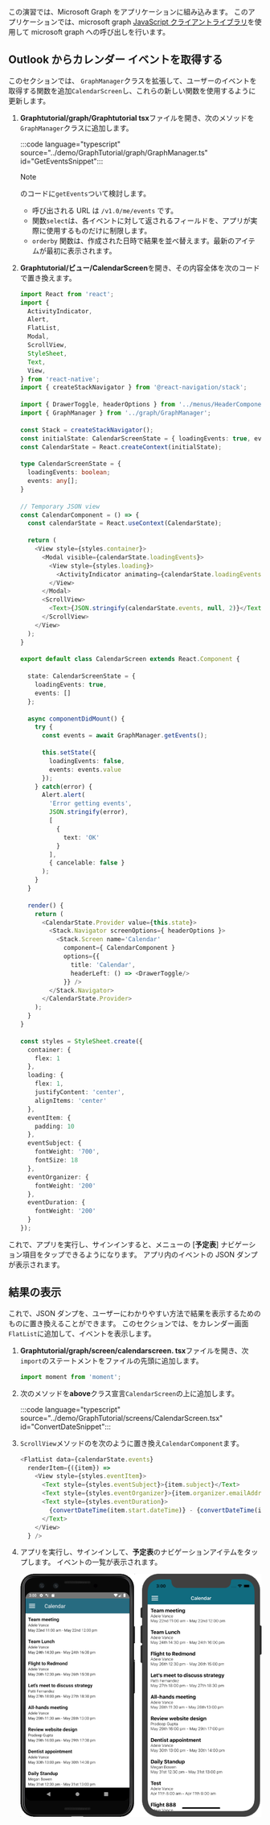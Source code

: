 <!-- markdownlint-disable MD002 MD041 -->

この演習では、Microsoft Graph をアプリケーションに組み込みます。 このアプリケーションでは、microsoft graph [JavaScript クライアントライブラリ](https://github.com/microsoftgraph/msgraph-sdk-javascript)を使用して microsoft graph への呼び出しを行います。

## <a name="get-calendar-events-from-outlook"></a>Outlook からカレンダー イベントを取得する

このセクションでは、 `GraphManager`クラスを拡張して、ユーザーのイベントを取得する関数を追加`CalendarScreen`し、これらの新しい関数を使用するように更新します。

1. **Graphtutorial/graph/Graphtutorial tsx**ファイルを開き、次のメソッドを`GraphManager`クラスに追加します。

    :::code language="typescript" source="../demo/GraphTutorial/graph/GraphManager.ts" id="GetEventsSnippet":::

    > [!NOTE]
    > のコードに`getEvents`ついて検討します。
    >
    > - 呼び出される URL は `/v1.0/me/events` です。
    > - 関数`select`は、各イベントに対して返されるフィールドを、アプリが実際に使用するものだけに制限します。
    > - `orderby` 関数は、作成された日時で結果を並べ替えます。最新のアイテムが最初に表示されます。

1. **Graphtutorial/ビュー/CalendarScreen**を開き、その内容全体を次のコードで置き換えます。

    ```typescript
    import React from 'react';
    import {
      ActivityIndicator,
      Alert,
      FlatList,
      Modal,
      ScrollView,
      StyleSheet,
      Text,
      View,
    } from 'react-native';
    import { createStackNavigator } from '@react-navigation/stack';

    import { DrawerToggle, headerOptions } from '../menus/HeaderComponents';
    import { GraphManager } from '../graph/GraphManager';

    const Stack = createStackNavigator();
    const initialState: CalendarScreenState = { loadingEvents: true, events: []};
    const CalendarState = React.createContext(initialState);

    type CalendarScreenState = {
      loadingEvents: boolean;
      events: any[];
    }

    // Temporary JSON view
    const CalendarComponent = () => {
      const calendarState = React.useContext(CalendarState);

      return (
        <View style={styles.container}>
          <Modal visible={calendarState.loadingEvents}>
            <View style={styles.loading}>
              <ActivityIndicator animating={calendarState.loadingEvents} size='large' />
            </View>
          </Modal>
          <ScrollView>
            <Text>{JSON.stringify(calendarState.events, null, 2)}</Text>
          </ScrollView>
        </View>
      );
    }

    export default class CalendarScreen extends React.Component {

      state: CalendarScreenState = {
        loadingEvents: true,
        events: []
      };

      async componentDidMount() {
        try {
          const events = await GraphManager.getEvents();

          this.setState({
            loadingEvents: false,
            events: events.value
          });
        } catch(error) {
          Alert.alert(
            'Error getting events',
            JSON.stringify(error),
            [
              {
                text: 'OK'
              }
            ],
            { cancelable: false }
          );
        }
      }

      render() {
        return (
          <CalendarState.Provider value={this.state}>
            <Stack.Navigator screenOptions={ headerOptions }>
              <Stack.Screen name='Calendar'
                component={ CalendarComponent }
                options={{
                  title: 'Calendar',
                  headerLeft: () => <DrawerToggle/>
                }} />
            </Stack.Navigator>
          </CalendarState.Provider>
        );
      }
    }

    const styles = StyleSheet.create({
      container: {
        flex: 1
      },
      loading: {
        flex: 1,
        justifyContent: 'center',
        alignItems: 'center'
      },
      eventItem: {
        padding: 10
      },
      eventSubject: {
        fontWeight: '700',
        fontSize: 18
      },
      eventOrganizer: {
        fontWeight: '200'
      },
      eventDuration: {
        fontWeight: '200'
      }
    });
    ```

これで、アプリを実行し、サインインすると、メニューの [**予定表**] ナビゲーション項目をタップできるようになります。 アプリ内のイベントの JSON ダンプが表示されます。

## <a name="display-the-results"></a>結果の表示

これで、JSON ダンプを、ユーザーにわかりやすい方法で結果を表示するためのものに置き換えることができます。 このセクションでは、をカレンダー画面`FlatList`に追加して、イベントを表示します。

1. **Graphtutorial/graph/screen/calendarscreen. tsx**ファイルを開き、次`import`のステートメントをファイルの先頭に追加します。

    ```typescript
    import moment from 'moment';
    ```

1. 次のメソッドを**above**クラス宣言`CalendarScreen`の上に追加します。

    :::code language="typescript" source="../demo/GraphTutorial/screens/CalendarScreen.tsx" id="ConvertDateSnippet":::

1. `ScrollView`メソッドのを次のように置き換え`CalendarComponent`ます。

    ```typescript
    <FlatList data={calendarState.events}
      renderItem={({item}) =>
        <View style={styles.eventItem}>
          <Text style={styles.eventSubject}>{item.subject}</Text>
          <Text style={styles.eventOrganizer}>{item.organizer.emailAddress.name}</Text>
          <Text style={styles.eventDuration}>
            {convertDateTime(item.start.dateTime)} - {convertDateTime(item.end.dateTime)}
          </Text>
        </View>
      } />
    ```

1. アプリを実行し、サインインして、**予定表**のナビゲーションアイテムをタップします。 イベントの一覧が表示されます。

    ![イベント表のスクリーンショット](./images/calendar-list.png)
